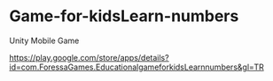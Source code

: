 # Game-for-kidsLearn-numbers
Unity Mobile Game 


https://play.google.com/store/apps/details?id=com.ForessaGames.EducationalgameforkidsLearnnumbers&gl=TR
